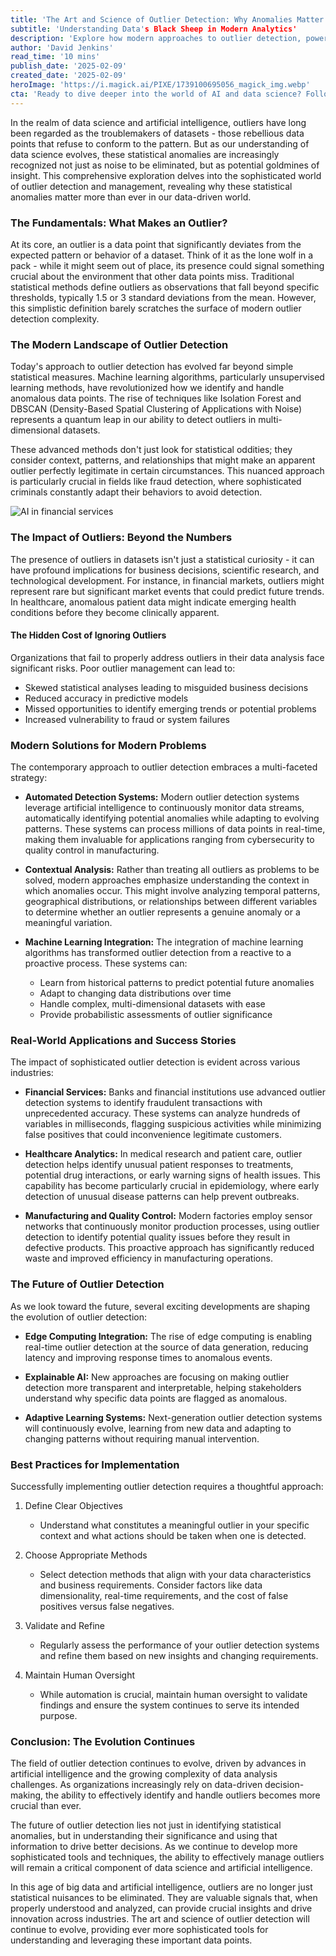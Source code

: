 ```yaml
---
title: 'The Art and Science of Outlier Detection: Why Anomalies Matter More Than Ever in the AI Age'
subtitle: 'Understanding Data's Black Sheep in Modern Analytics'
description: 'Explore how modern approaches to outlier detection, powered by machine learning and AI, are transforming industries from finance to healthcare. Delve into the growing importance of understanding these statistical "black sheep" in our data-driven world.'
author: 'David Jenkins'
read_time: '10 mins'
publish_date: '2025-02-09'
created_date: '2025-02-09'
heroImage: 'https://i.magick.ai/PIXE/1739100695056_magick_img.webp'
cta: 'Ready to dive deeper into the world of AI and data science? Follow MagickAI on LinkedIn for cutting-edge insights on outlier detection, machine learning, and more transformative technologies shaping our future!'
---
```


In the realm of data science and artificial intelligence, outliers have long been regarded as the troublemakers of datasets - those rebellious data points that refuse to conform to the pattern. But as our understanding of data science evolves, these statistical anomalies are increasingly recognized not just as noise to be eliminated, but as potential goldmines of insight. This comprehensive exploration delves into the sophisticated world of outlier detection and management, revealing why these statistical anomalies matter more than ever in our data-driven world.

### The Fundamentals: What Makes an Outlier?

At its core, an outlier is a data point that significantly deviates from the expected pattern or behavior of a dataset. Think of it as the lone wolf in a pack - while it might seem out of place, its presence could signal something crucial about the environment that other data points miss. Traditional statistical methods define outliers as observations that fall beyond specific thresholds, typically 1.5 or 3 standard deviations from the mean. However, this simplistic definition barely scratches the surface of modern outlier detection complexity.

### The Modern Landscape of Outlier Detection

Today's approach to outlier detection has evolved far beyond simple statistical measures. Machine learning algorithms, particularly unsupervised learning methods, have revolutionized how we identify and handle anomalous data points. The rise of techniques like Isolation Forest and DBSCAN (Density-Based Spatial Clustering of Applications with Noise) represents a quantum leap in our ability to detect outliers in multi-dimensional datasets.

These advanced methods don't just look for statistical oddities; they consider context, patterns, and relationships that might make an apparent outlier perfectly legitimate in certain circumstances. This nuanced approach is particularly crucial in fields like fraud detection, where sophisticated criminals constantly adapt their behaviors to avoid detection.

![AI in financial services](https://i.magick.ai/PIXE/1739100695060_magick_img.webp)

### The Impact of Outliers: Beyond the Numbers

The presence of outliers in datasets isn't just a statistical curiosity - it can have profound implications for business decisions, scientific research, and technological development. For instance, in financial markets, outliers might represent rare but significant market events that could predict future trends. In healthcare, anomalous patient data might indicate emerging health conditions before they become clinically apparent.

#### The Hidden Cost of Ignoring Outliers

Organizations that fail to properly address outliers in their data analysis face significant risks. Poor outlier management can lead to:

- Skewed statistical analyses leading to misguided business decisions
- Reduced accuracy in predictive models
- Missed opportunities to identify emerging trends or potential problems
- Increased vulnerability to fraud or system failures

### Modern Solutions for Modern Problems

The contemporary approach to outlier detection embraces a multi-faceted strategy:

- **Automated Detection Systems:** Modern outlier detection systems leverage artificial intelligence to continuously monitor data streams, automatically identifying potential anomalies while adapting to evolving patterns. These systems can process millions of data points in real-time, making them invaluable for applications ranging from cybersecurity to quality control in manufacturing.

- **Contextual Analysis:** Rather than treating all outliers as problems to be solved, modern approaches emphasize understanding the context in which anomalies occur. This might involve analyzing temporal patterns, geographical distributions, or relationships between different variables to determine whether an outlier represents a genuine anomaly or a meaningful variation.

- **Machine Learning Integration:** The integration of machine learning algorithms has transformed outlier detection from a reactive to a proactive process. These systems can:
  - Learn from historical patterns to predict potential future anomalies
  - Adapt to changing data distributions over time
  - Handle complex, multi-dimensional datasets with ease
  - Provide probabilistic assessments of outlier significance

### Real-World Applications and Success Stories

The impact of sophisticated outlier detection is evident across various industries:

- **Financial Services:** Banks and financial institutions use advanced outlier detection systems to identify fraudulent transactions with unprecedented accuracy. These systems can analyze hundreds of variables in milliseconds, flagging suspicious activities while minimizing false positives that could inconvenience legitimate customers.

- **Healthcare Analytics:** In medical research and patient care, outlier detection helps identify unusual patient responses to treatments, potential drug interactions, or early warning signs of health issues. This capability has become particularly crucial in epidemiology, where early detection of unusual disease patterns can help prevent outbreaks.

- **Manufacturing and Quality Control:** Modern factories employ sensor networks that continuously monitor production processes, using outlier detection to identify potential quality issues before they result in defective products. This proactive approach has significantly reduced waste and improved efficiency in manufacturing operations.

### The Future of Outlier Detection

As we look toward the future, several exciting developments are shaping the evolution of outlier detection:

- **Edge Computing Integration:** The rise of edge computing is enabling real-time outlier detection at the source of data generation, reducing latency and improving response times to anomalous events.

- **Explainable AI:** New approaches are focusing on making outlier detection more transparent and interpretable, helping stakeholders understand why specific data points are flagged as anomalous.

- **Adaptive Learning Systems:** Next-generation outlier detection systems will continuously evolve, learning from new data and adapting to changing patterns without requiring manual intervention.

### Best Practices for Implementation

Successfully implementing outlier detection requires a thoughtful approach:

1. Define Clear Objectives
   - Understand what constitutes a meaningful outlier in your specific context and what actions should be taken when one is detected.

2. Choose Appropriate Methods
   - Select detection methods that align with your data characteristics and business requirements. Consider factors like data dimensionality, real-time requirements, and the cost of false positives versus false negatives.

3. Validate and Refine
   - Regularly assess the performance of your outlier detection systems and refine them based on new insights and changing requirements.

4. Maintain Human Oversight
   - While automation is crucial, maintain human oversight to validate findings and ensure the system continues to serve its intended purpose.

### Conclusion: The Evolution Continues

The field of outlier detection continues to evolve, driven by advances in artificial intelligence and the growing complexity of data analysis challenges. As organizations increasingly rely on data-driven decision-making, the ability to effectively identify and handle outliers becomes more crucial than ever.

The future of outlier detection lies not just in identifying statistical anomalies, but in understanding their significance and using that information to drive better decisions. As we continue to develop more sophisticated tools and techniques, the ability to effectively manage outliers will remain a critical component of data science and artificial intelligence.

In this age of big data and artificial intelligence, outliers are no longer just statistical nuisances to be eliminated. They are valuable signals that, when properly understood and analyzed, can provide crucial insights and drive innovation across industries. The art and science of outlier detection will continue to evolve, providing ever more sophisticated tools for understanding and leveraging these important data points.